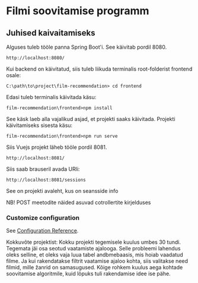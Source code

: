 # Filmi soovitamise programm

## Juhised kaivaitamiseks

Alguses tuleb tööle panna Spring Boot'i. 
See käivitab pordil 8080.
```
http://localhost:8080/
```

Kui backend on käivitatud, siis tuleb liikuda terminalis root-folderist
frontend osale:
```
C:\path\to\project\film-recommendation> cd frontend
```

Edasi tuleb terminalis käivitada käsu:

```
film-recommendation\frontend>npm install
```

See käsk laeb alla vajalikud asjad, et projekti saaks käivitada.
Projekti käivitamiseks sisesta käsu:
```
film-recommendation\frontend>npm run serve
```

Siis Vuejs projekt läheb tööle pordil 8081.
```
http://localhost:8081/
```

Siis saab brauseril avada URli:
```
http://localhost:8081/sessions
```
See on projekti avaleht, kus on seansside info

NB! POST meetodite näided asuvad cotrollertite kirjelduses

### Customize configuration
See [Configuration Reference](https://cli.vuejs.org/config/).

Kokkuvõte projektist:
Kokku projekti tegemisele kuulus umbes 30 tundi.
Tegemata jäi osa seotud vaatamiste ajalooga.
Selle probleemi lahendus oleks selline, et oleks vaja luua tabel andbmebaasis, 
mis hoiab vaadatud filme. Ja kui rakendatakse filtrit vaatamise ajaloo kohta,
siis valitakse need filmid, mille žanrid on samasugused.
Kõige rohkem kuulus aega kohtade soovitamise algoritmile, kuid lõpuks 
tuli rakendamise idee ise pähe.
